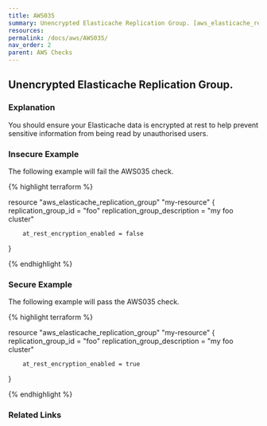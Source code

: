```yaml
---
title: AWS035
summary: Unencrypted Elasticache Replication Group. [aws_elasticache_replication_group] 
resources: 
permalink: /docs/aws/AWS035/
nav_order: 2
parent: AWS Checks
---
```


## Unencrypted Elasticache Replication Group.

### Explanation


You should ensure your Elasticache data is encrypted at rest to help prevent sensitive information from being read by unauthorised users.



### Insecure Example

The following example will fail the AWS035 check.

{% highlight terraform %}

resource "aws_elasticache_replication_group" "my-resource" {
        replication_group_id = "foo"
        replication_group_description = "my foo cluster"

        at_rest_encryption_enabled = false
}

{% endhighlight %}



### Secure Example

The following example will pass the AWS035 check.

{% highlight terraform %}

resource "aws_elasticache_replication_group" "my-resource" {
        replication_group_id = "foo"
        replication_group_description = "my foo cluster"

        at_rest_encryption_enabled = true
}

{% endhighlight %}


### Related Links


